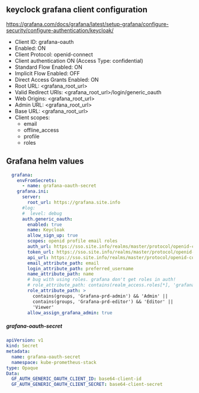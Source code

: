 
## keyclock grafana client configuration
https://grafana.com/docs/grafana/latest/setup-grafana/configure-security/configure-authentication/keycloak/
- Client ID: grafana-oauth
- Enabled: ON
- Client Protocol: openid-connect
- Client authentication  ON (Access Type: confidential)
- Standard Flow Enabled: ON
- Implicit Flow Enabled: OFF
- Direct Access Grants Enabled: ON
- Root URL: <grafana_root_url>
- Valid Redirect URIs: <grafana_root_url>/login/generic_oauth
- Web Origins: <grafana_root_url>
- Admin URL: <grafana_root_url>
- Base URL: <grafana_root_url>
- Client scopes:
  - email
  - offline_access
  - profile
  - roles
## Grafana helm values
```yaml
  grafana:
    envFromSecrets:
      - name: grafana-oauth-secret
    grafana.ini:
      server:
        root_url: https://grafana.site.info
      #log:
      #  level: debug
      auth.generic_oauth:
        enabled: true
        name: Keycloak
        allow_sign_up: true
        scopes: openid profile email roles
        auth_url: https://sso.site.info/realms/master/protocol/openid-connect/auth
        token_url: https://sso.site.info/realms/master/protocol/openid-connect/token
        api_url: https://sso.site.info/realms/master/protocol/openid-connect/userinfo
        email_attribute_path: email
        login_attribute_path: preferred_username
        name_attribute_path: name
        # bug with using roles. grafana don't get roles in auth!
        # role_attribute_path: contains(realm_access.roles[*], 'grafana_admin') && 'Admin' || contains(realm_access.roles[*], 'grafana_editor') && 'Editor' || 'Viewer'
        role_attribute_path: >
          contains(groups, 'Grafana-prd-admin') && 'Admin' ||
          contains(groups, 'Grafana-prd-editor') && 'Editor' ||
          'Viewer'
        allow_assign_grafana_admin: true
```

##### grafana-oauth-secret
```yaml
apiVersion: v1
kind: Secret
metadata:
  name: grafana-oauth-secret
  namespace: kube-prometheus-stack
type: Opaque
Data:
  GF_AUTH_GENERIC_OAUTH_CLIENT_ID: base64-client-id
  GF_AUTH_GENERIC_OAUTH_CLIENT_SECRET: base64-client-secret

```
